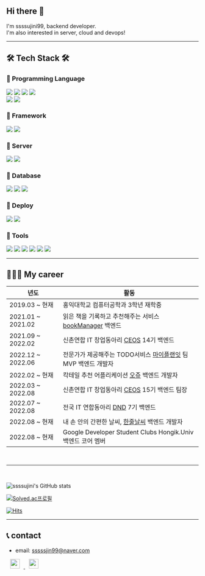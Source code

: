 ## Hi there 👋

I'm ssssujini99, backend developer.   
I'm also interested in server, cloud and devops!



---


## 🛠 Tech Stack 🛠
### 📌 Programming Language
![](https://img.shields.io/badge/c++-00599C?style=flat&logo=c%2B%2B&logoColor=white) ![](https://img.shields.io/badge/c-A8B9CC?style=flat&logo=C&logoColor=white) ![](https://img.shields.io/badge/python-3776AB?style=flat&logo=python&logoColor=white)  ![](https://img.shields.io/badge/javascript-F7DF1E?style=flat&logo=javascript&logoColor=white)   
![](https://img.shields.io/badge/html5-E34F26?style=flat&logo=html5&logoColor=white) ![](https://img.shields.io/badge/css-1572B6?style=flat&logo=css3&logoColor=white)


### 📌 Framework
![](https://img.shields.io/badge/Django-092E20?style=flat&logo=django&logoColor=white) ![](https://img.shields.io/badge/Flask-000000?style=flat&logo=flask&logoColor=white)

### 📌 Server
![](https://img.shields.io/badge/Nginx-009639?style=flat&logo=Nginx&logoColor=white) ![](https://img.shields.io/badge/Apache-D22128?style=flat&logo=Apache&logoColor=white)


### 📌 Database
![](https://img.shields.io/badge/MySQL-4479A1?style=flat&logo=mysql&logoColor=white) ![](https://img.shields.io/badge/mongoDB-47A248?style=flat&logo=MongoDB&logoColor=white) ![](https://img.shields.io/badge/Amaozon_S3-569A31?style=flat&logo=amazons3&logoColor=white)

### 📌 Deploy
![](https://img.shields.io/badge/Amazon_AWS-232F3E?style=flat&logo=amazonaws&logoColor=white) ![](https://img.shields.io/badge/docker-2496ED?style=flat&logo=docker&logoColor=white)

### 📌 Tools
![](https://img.shields.io/badge/git-F05032?style=flat&logo=git&logoColor=white) ![](https://img.shields.io/badge/github-181717?style=flat&logo=github&logoColor=white) ![](https://img.shields.io/badge/Jupyter-F37626?style=flat&logo=Jupyter&logoColor=white) ![](https://img.shields.io/badge/Notion-000000?style=flat&logo=notion&logoColor=white) ![](https://img.shields.io/badge/Slack-4A15AB?style=flat&logo=slack&logoColor=white) ![](https://img.shields.io/badge/Figma-F24E1E?style=flat&logo=Figma&logoColor=white)


---

## 👩🏻‍💻 My career

|년도|활동|
|------|---|
|2019.03 ~ 현재|홍익대학교 컴퓨터공학과 3학년 재학중|
|2021.01 ~ 2021.02|읽은 책을 기록하고 추천해주는 서비스 [bookManager](https://github.com/ssssujini99/bookManagerWeb) 백엔드|
|2021.09 ~ 2022.02|신촌연합 IT 창업동아리 [CEOS](https://github.com/CEOS-Developers) 14기 백엔드|
|2022.12 ~ 2022.06|전문가가 제공해주는 TODO서비스 [마이플랜잇](https://github.com/MyPlanIt/MyPlanIt_Back) 팀 MVP 백엔드 개발자|
|2022.02 ~ 현재|칵테일 추천 어플리케이션 [오쥬](https://github.com/cocktail-Ohzu/Ohzu-BackEnd) 백엔드 개발자|
|2022.03 ~ 2022.08|신촌연합 IT 창업동아리 [CEOS](https://github.com/CEOS-Developers) 15기 백엔드 팀장|
|2022.07 ~ 2022.08|전국 IT 연합동아리 [DND](https://github.com/dnd-side-project) 7기 백엔드|
|2022.08 ~ 현재|내 손 안의 간편한 날씨, [한줄날씨](https://github.com/dnd-side-project/dnd-7th-4-backend) 백엔드 개발자|
|2022.08 ~ 현재|Google Developer Student Clubs Hongik.Univ 백엔드 코어 멤버|

</br>

---

</br>

![ssssujini's GitHub stats](https://github-readme-stats.vercel.app/api?username=ssssujini99&show_icons=true&theme=gruvbox)



[![Solved.ac프로필](http://mazassumnida.wtf/api/v2/generate_badge?boj=mang_go)](https://solved.ac/mang_go)



[![Hits](https://hits.seeyoufarm.com/api/count/incr/badge.svg?url=https%3A%2F%2Fgithub.com%2Fssssujini99&count_bg=%23070707&title_bg=%23686166&icon=github.svg&icon_color=%23E7E7E7&title=hits&edge_flat=false)](https://hits.seeyoufarm.com)



---

## 📞 contact

* email: sssssjin99@naver.com
<a href="https://velog.io/@ssssujini99">
  <img src="http://img.shields.io/badge/-Velog-green?style=flat-square&logo=Vine"
  style ="height:25px; margin-left:10px; margin-right:10px; text-align: center;"/>
</a>
<a href="https://www.instagram.com/ssssujini99/">
  <img src="http://img.shields.io/badge/-Instagram-violet?style=flat-square&logo=Instagram"
  style ="height:25px; margin-left:10px; margin-right:10px; text-align: center;"/>
</a>
